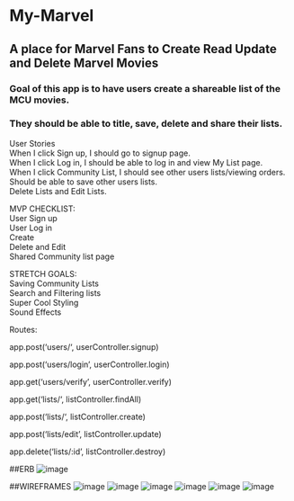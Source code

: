 # My-Marvel

## A place for Marvel Fans to Create Read Update and Delete Marvel Movies

### Goal of this app is to have users create a shareable list of the MCU movies.
### They should be able to title, save, delete and share their lists.

User Stories<br/>
When I click Sign up, I should go to signup page.<br/>
When I click Log in, I should be able to log in and view My List page.<br/>
When I click Community List, I should see other users lists/viewing orders.<br/>
Should be able to save other users lists.<br/>
Delete Lists and Edit Lists.<br/>
    
    
MVP CHECKLIST:<br/>
User Sign up<br/>
User Log in<br/>
Create<br/>
Delete and Edit<br/>
Shared Community list page<br/>


STRETCH GOALS:<br/>
Saving Community Lists<br/>
Search and Filtering lists<br/>
Super Cool Styling<br/>
Sound Effects<br/>

Routes:<br/>

app.post(‘users/‘, userController.signup)<br/>

app.post(‘users/login’, userController.login)<br/>

app.get(‘users/verify’, userController.verify)<br/>

app.get(‘lists/‘, listController.findAll)<br/>

app.post(‘lists/‘, listController.create)<br/>

app.post(‘lists/edit’, listController.update)<br/>

app.delete(‘lists/:id’, listController.destroy)

##ERB
![image](https://user-images.githubusercontent.com/79672776/116503577-7494f280-a884-11eb-9c88-0864fbff7b67.png)

##WIREFRAMES
![image](https://user-images.githubusercontent.com/79672776/116503626-8ffffd80-a884-11eb-9d08-41dbae67b13c.png)
![image](https://user-images.githubusercontent.com/79672776/116503637-95f5de80-a884-11eb-95ec-6551ed4938ce.png)
![image](https://user-images.githubusercontent.com/79672776/116503655-9b532900-a884-11eb-84a2-2c52e260f505.png)
![image](https://user-images.githubusercontent.com/79672776/116503665-a443fa80-a884-11eb-81f5-eb63d3dd8abc.png)
![image](https://user-images.githubusercontent.com/79672776/116503670-aa39db80-a884-11eb-8f00-470dc7e0c068.png)
![image](https://user-images.githubusercontent.com/79672776/116503672-ae65f900-a884-11eb-94d8-bb8594cdb8e1.png)

